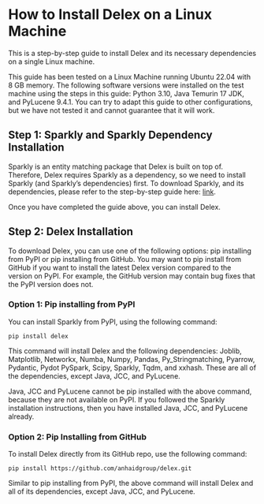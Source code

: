 # How to Install Delex on a Linux Machine

This is a step-by-step guide to install Delex and its necessary dependencies on a single Linux machine.

This guide has been tested on a Linux Machine running Ubuntu 22.04 with 8 GB memory. The following software versions were installed on the test machine using the steps in this guide: Python 3.10, Java Temurin 17 JDK, and PyLucene 9.4.1. You can try to adapt this guide to other configurations, but we have not tested it and cannot guarantee that it will work.

## Step 1: Sparkly and Sparkly Dependency Installation

Sparkly is an entity matching package that Delex is built on top of. Therefore, Delex requires Sparkly as a dependency, so we need to install Sparkly (and Sparkly’s dependencies) first. To download Sparkly, and its dependencies, please refer to the step-by-step guide here: [link](https://github.com/anhaidgroup/sparkly/blob/docs-update/doc/install-single-machine-linux.md).

Once you have completed the guide above, you can install Delex. 

## Step 2: Delex Installation

To download Delex, you can use one of the following options: pip installing from PyPI or pip installing from GitHub. You may want to pip install from GitHub if you want to install the latest Delex version compared to the version on PyPI. For example, the GitHub version may contain bug fixes that the PyPI version does not.

### Option 1: Pip installing from PyPI

You can install Sparkly from PyPI, using the following command:

	pip install delex

This command will install Delex and the following dependencies: Joblib, Matplotlib, Networkx, Numba, Numpy, Pandas, Py\_Stringmatching, Pyarrow, Pydantic, Pydot PySpark, Scipy, Sparkly, Tqdm, and xxhash. These are all of the dependencies, except Java, JCC, and PyLucene.

Java, JCC and PyLucene cannot be pip installed with the above command, because they are not available on PyPI. If you followed the Sparkly installation instructions, then you have installed Java, JCC, and PyLucene already.

### Option 2: Pip Installing from GitHub

To install Delex directly from its GitHub repo, use the following command:

	pip install https://github.com/anhaidgroup/delex.git

Similar to pip installing from PyPI, the above command will install Delex and all of its dependencies, except Java, JCC, and PyLucene.


